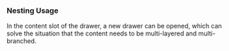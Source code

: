 ### Nesting Usage

In the content slot of the drawer, a new drawer can be opened, which can solve the situation that the content needs to be multi-layered and multi-branched.

